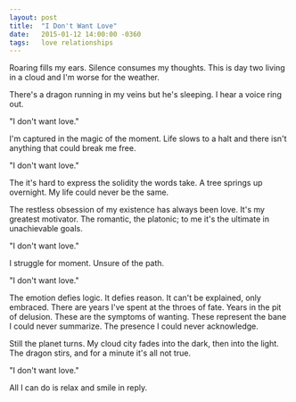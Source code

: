 ```yaml
---
layout: post
title:  "I Don't Want Love"
date:   2015-01-12 14:00:00 -0360
tags:   love relationships
---
```


Roaring fills my ears. Silence consumes my thoughts. This is day two living in a cloud and I'm worse for the weather.

There's a dragon running in my veins but he's sleeping. I hear a voice ring out.

"I don't want love."

I'm captured in the magic of the moment. Life slows to a halt and there isn't anything that could break me free.

"I don't want love."

The it's hard to express the solidity the words take. A tree springs up overnight. My life could never be the same.

The restless obsession of my existence has always been love. It's my greatest motivator. The romantic, the platonic; to me it's the ultimate in unachievable goals.

"I don't want love."

I struggle for moment. Unsure of the path.

"I don't want love."

The emotion defies logic. It defies reason. It can't be explained, only embraced. There are years I've spent at the throes of fate. Years in the pit of delusion. These are the symptoms of wanting. These represent the bane I could never summarize. The presence I could never acknowledge.

Still the planet turns. My cloud city fades into the dark, then into the light. The dragon stirs, and for a minute it's all not true.

"I don't want love."

All I can do is relax and smile in reply.
